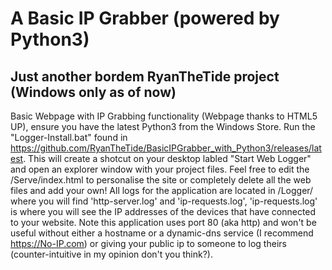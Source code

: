 # A Basic IP Grabber (powered by Python3)
## Just another bordem RyanTheTide project (Windows only as of now)

Basic Webpage with IP Grabbing functionality (Webpage thanks to HTML5 UP), ensure you have the latest Python3 from the Windows Store. Run the "Logger-Install.bat" found in https://github.com/RyanTheTide/BasicIPGrabber_with_Python3/releases/latest. This will create a shotcut on your desktop labled "Start Web Logger" and open an explorer window with your project files. Feel free to edit the /Serve/index.html to personalise the site or completely delete all the web files and add your own! All logs for the application are located in /Logger/ where you will find 'http-server.log' and 'ip-requests.log', 'ip-requests.log' is where you will see the IP addresses of the devices that have connected to your website. Note this application uses port 80 (aka http) and won't be useful without either a hostname or a dynamic-dns service (I recommend https://No-IP.com) or giving your public ip to someone to log theirs (counter-intuitive in my opinion don't you think?).
